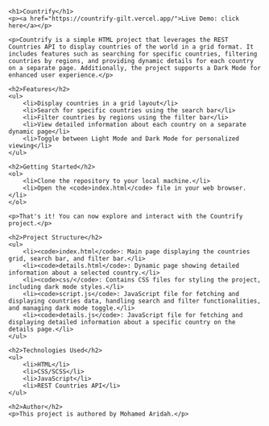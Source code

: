     <h1>Countrify</h1>
    <p><a href="https://countrify-gilt.vercel.app/">Live Demo: click here</a></p>

    <p>Countrify is a simple HTML project that leverages the REST Countries API to display countries of the world in a grid format. It includes features such as searching for specific countries, filtering countries by regions, and providing dynamic details for each country on a separate page. Additionally, the project supports a Dark Mode for enhanced user experience.</p>

    <h2>Features</h2>
    <ul>
        <li>Display countries in a grid layout</li>
        <li>Search for specific countries using the search bar</li>
        <li>Filter countries by regions using the filter bar</li>
        <li>View detailed information about each country on a separate dynamic page</li>
        <li>Toggle between Light Mode and Dark Mode for personalized viewing</li>
    </ul>

    <h2>Getting Started</h2>
    <ol>
        <li>Clone the repository to your local machine.</li>
        <li>Open the <code>index.html</code> file in your web browser.</li>
    </ol>

    <p>That's it! You can now explore and interact with the Countrify project.</p>

    <h2>Project Structure</h2>
    <ul>
        <li><code>index.html</code>: Main page displaying the countries grid, search bar, and filter bar.</li>
        <li><code>details.html</code>: Dynamic page showing detailed information about a selected country.</li>
        <li><code>css/</code>: Contains CSS files for styling the project, including dark mode styles.</li>
        <li><code>script.js</code>: JavaScript file for fetching and displaying countries data, handling search and filter functionalities, and managing dark mode toggle.</li>
        <li><code>details.js</code>: JavaScript file for fetching and displaying detailed information about a specific country on the details page.</li>
    </ul>

    <h2>Technologies Used</h2>
    <ul>
        <li>HTML</li>
        <li>CSS/SCSS</li>
        <li>JavaScript</li>
        <li>REST Countries API</li>
    </ul>

    <h2>Author</h2>
    <p>This project is authored by Mohamed Aridah.</p>
